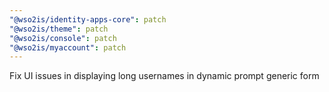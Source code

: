 ```yaml
---
"@wso2is/identity-apps-core": patch
"@wso2is/theme": patch
"@wso2is/console": patch
"@wso2is/myaccount": patch
---
```


Fix UI issues in displaying long usernames in dynamic prompt generic form
